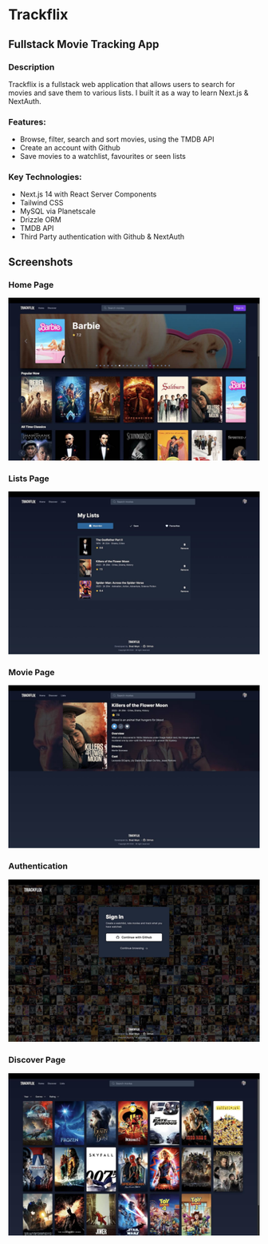 # Trackflix

## Fullstack Movie Tracking App

### Description

Trackflix is a fullstack web application that allows users to search for movies and save them to various lists. I built it as a way to learn Next.js & NextAuth.

### Features:

- Browse, filter, search and sort movies, using the TMDB API
- Create an account with Github
- Save movies to a watchlist, favourites or seen lists

### Key Technologies:

- Next.js 14 with React Server Components
- Tailwind CSS
- MySQL via Planetscale
- Drizzle ORM
- TMDB API
- Third Party authentication with Github & NextAuth

## Screenshots

### Home Page

![Home Page Screenshot](./screenshots/trackflix-home.jpg)

### Lists Page

![Lists Page Screenshot](./screenshots/trackflix-lists.jpg)

### Movie Page

![Movie Page Screenshot](./screenshots/trackflix-details.jpg)

### Authentication

![Authentication Screenshot](./screenshots/trackflix-auth.jpg)

### Discover Page

![Discover Page Screenshot](./screenshots/trackflix-discover.jpg)
